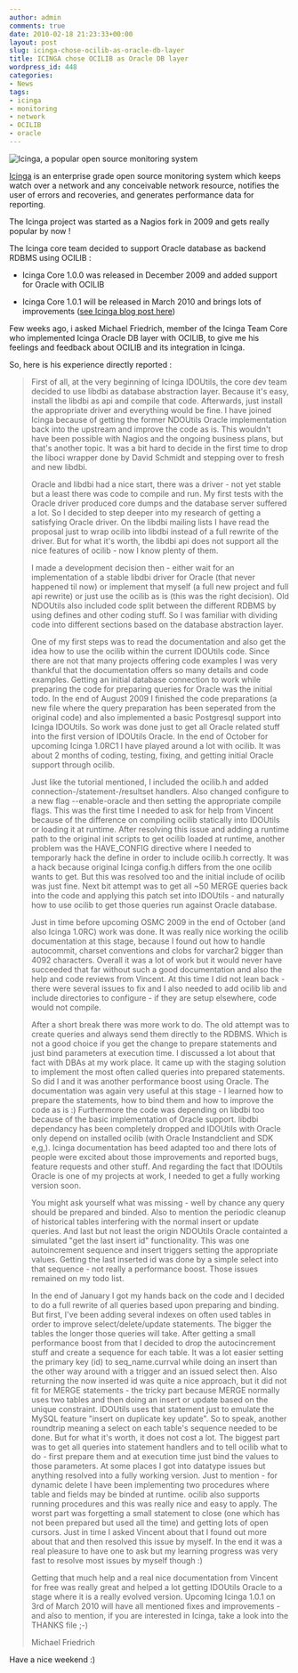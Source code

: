 ```yaml
---
author: admin
comments: true
date: 2010-02-18 21:23:33+00:00
layout: post
slug: icinga-chose-ocilib-as-oracle-db-layer
title: ICINGA chose OCILIB as Oracle DB layer
wordpress_id: 448
categories:
- News
tags:
- icinga
- monitoring
- network
- OCILIB
- oracle
---
```


![Icinga, a popular open source monitoring system](http://ocilib.net/public/images/icinga.jpeg)

[Icinga](http://www.icinga.org) is an enterprise grade open source monitoring system which keeps watch over a network and any conceivable network resource, notifies the user of errors and recoveries, and generates performance data for reporting.

The Icinga project was started as a Nagios fork in 2009 and gets really popular by now !

The Icinga core team decided to support Oracle database as backend RDBMS using OCILIB :





  * Icinga Core 1.0.0 was released in December 2009 and added support for Oracle with OCILIB


  * Icinga Core 1.0.1 will be released in March 2010 and brings lots of improvements ([see Icinga blog post here](http://www.icinga.org/2010/02/15/icinga-idoutils-more-improvements-part-i/))




Few weeks ago, i asked Michael Friedrich, member of the Icinga Team Core who implemented Icinga Oracle DB layer with OCILIB, to give me his feelings and feedback about OCILIB and its integration in Icinga.

So, here is his experience directly reported :



<blockquote>First of all, at the very beginning of Icinga IDOUtils, the core dev team decided to use libdbi as database abstraction layer. Because it's easy, install the libdbi as api and compile that code. Afterwards, just install the appropriate driver and everything would be fine.
I have joined Icinga because of getting the former NDOUtils Oracle implementation back into the upstream and improve the code as is. This wouldn't have been possible with Nagios and the ongoing business plans, but that's another topic. It was a bit hard to decide in the first time to drop the liboci wrapper done by David Schmidt and stepping over to fresh and new libdbi.

Oracle and libdbi had a nice start, there was a driver - not yet stable but a least there was code to compile and run. My first tests with the Oracle driver produced core dumps and the database server suffered a lot. So I decided to step deeper into my research of getting a satisfying Oracle driver. On the libdbi mailing lists I have read the proposal just to wrap ocilib into libdbi instead of a full rewrite of the driver. But for what it's worth, the libdbi api does not support all the nice features of ocilib - now I know plenty of them.

I made a development decision then - either wait for an implementation of a stable libdbi driver for Oracle (that never happened til now) or implement that myself (a full new project and full api rewrite) or just use the ocilib as is (this was the right decision).
Old NDOUtils also included code split between the different RDBMS by using defines and other coding stuff. So I was familiar with dividing code into different sections based on the database abstraction layer.

One of my first steps was to read the documentation and also get the idea how to use the ocilib within the current IDOUtils code. Since there are not that many projects offering code examples I was very thankful that the documentation offers so many details and code examples. Getting an initial database connection to work while preparing the code for preparing queries for Oracle was the initial todo.
In the end of August 2009 I finished the code preparations (a new file where the query preparation has been seperated from the original code) and also implemented a basic Postgresql support into Icinga IDOUtils. So work was done just to get all Oracle related stuff into the first version of IDOUtils Oracle.
In the end of October for upcoming Icinga 1.0RC1 I have played around a lot with ocilib. It was about 2 months of coding, testing, fixing, and getting initial Oracle support through ocilib.

Just like the tutorial mentioned, I included the ocilib.h and added connection-/statement-/resultset handlers. Also changed configure to a new flag --enable-oracle and then setting the appropriate compile flags. This was the first time I needed to ask for help from Vincent because of the difference on compiling ocilib statically into IDOUtils or loading it at runtime. After resolving this issue and adding a runtime path to the original init scripts to get ocilib loaded at runtime, another problem was the HAVE_CONFIG directive where I needed to temporarly hack the define in order to include ocilib.h correctly. It was a hack because original Icinga config.h differs from the one ocilib wants to get. But this was resolved too and the initial include of ocilib was just fine.
Next bit attempt was to get all ~50 MERGE queries back into the code and applying this patch set into IDOUtils - and naturally how to use ocilib to get those queries run against Oracle database.

Just in time before upcoming OSMC 2009 in the end of October (and also Icinga 1.0RC) work was done. It was really nice working the ocilib documentation at this stage, because I found out how to handle autocommit, charset conventions and clobs for varchar2 bigger than 4092 characters. Overall it was a lot of work but it would never have succeeded that far without such a good documentation and also the help and code reviews from Vincent.
At this time I did not lean back - there were several issues to fix and I also needed to add ocilib lib and include directories to configure - if they are setup elsewhere, code would not compile.

After a short break there was more work to do. The old attempt was to create queries and always send them directly to the RDBMS. Which is not a good choice if you get the change to prepare statements and just bind parameters at execution time. I discussed a lot about that fact with DBAs at my work place. It came up with the staging solution to implement the most often called queries into prepared statements. So did I and it was another performance boost using Oracle. The documentation was again very useful at this stage - I learned how to prepare the statements, how to bind them and how to improve the code as is :)
Furthermore the code was depending on libdbi too because of the basic implementation of Oracle support. libdbi dependancy has been completely dropped and IDOUtils with Oracle only depend on installed ocilib (with Oracle Instandclient and SDK e,g,). Icinga documentation has beed adapted too and there lots of people were excited about those improvements and reported bugs, feature requests and other stuff. And regarding the fact that IDOUtils Oracle is one of my projects at work, I needed to get a fully working version soon.

You might ask yourself what was missing - well by chance any query should be prepared and binded. Also to mention the periodic cleanup of historical tables interfering with the normal insert or update queries. And last but not least the origin NDOUtils Oracle containted a simulated "get the last insert id" functionality. This was one autoincrement sequence and insert triggers setting the appropriate values. Getting the last inserted id was done by a simple select into that sequence - not really a performance boost. Those issues remained on my todo list.

In the end of January I got my hands back on the code and I decided to do a full rewrite of all queries based upon preparing and binding. But first, I've been adding several indexes on often used tables in order to improve select/delete/update statements. The bigger the tables the longer those queries will take.
After getting a small performance boost from that I decided to drop the autocincrement stuff and create a sequence for each table. It was a lot easier setting the primary key (id) to seq_name.currval while doing an insert than the other way around with a trigger and an issued select then.
Also returning the now inserted id was quite a nice approach, but it did not fit for MERGE statements - the tricky part because MERGE normally uses two tables and then doing an insert or update based on the unique constraint. IDOUtils uses that statement just to emulate the MySQL feature "insert on duplicate key update". So to speak, another roundtrip meaning a select on each table's sequence needed to be done. But for what it's worth, it does not cost a lot.
The biggest part was to get all queries into statement handlers and to tell ocilib what to do - first prepare them and at execution time just bind the values to those parameters. At some places I got into datatype issues but anything resolved into a fully working version. Just to mention - for dynamic delete I have been implementing two procedures where table and fields may be binded at runtime. ocilib also supports running procedures and this was really nice and easy to apply.
The worst part was forgetting a small statement to close (one which has not been prepared but used all the time) and getting lots of open cursors. Just in time I asked Vincent about that I found out more about that and then resolved this issue by myself. In the end it was a real pleasure to have one to ask but my learning progress was very fast to resolve most issues by myself though :)

Getting that much help and a real nice documentation from Vincent for free was really great and helped a lot getting IDOUtils Oracle to a stage where it is a really evolved version. Upcoming Icinga 1.0.1 on 3rd of March 2010 will have all mentioned fixes and improvements - and also to mention, if you are interested in Icinga, take a look into the THANKS file ;-)

Michael Friedrich
</blockquote>



Have a nice weekend :)

